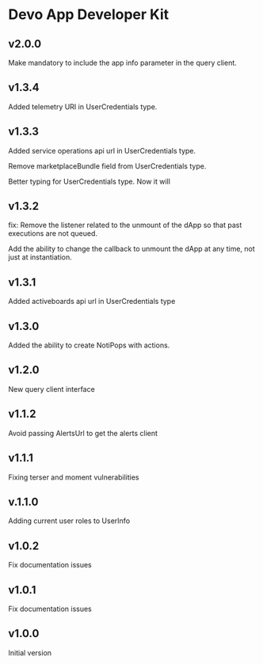 # Devo App Developer Kit

## v2.0.0

Make mandatory to include the app info parameter in the query client.

## v1.3.4

Added telemetry URI in UserCredentials type.

## v1.3.3

Added service operations api url in UserCredentials type.

Remove marketplaceBundle field from UserCredentials type.

Better typing for UserCredentials type. Now it will

## v1.3.2

fix: Remove the listener related to the unmount of the dApp so that past executions are not queued.

Add the ability to change the callback to unmount the dApp at any time, not just at instantiation.

## v1.3.1

Added activeboards api url in UserCredentials type

## v1.3.0

Added the ability to create NotiPops with actions.

## v1.2.0

New query client interface

## v1.1.2

Avoid passing AlertsUrl to get the alerts client

## v1.1.1

Fixing terser and moment vulnerabilities

## v.1.1.0

Adding current user roles to UserInfo

## v1.0.2

Fix documentation issues

## v1.0.1

Fix documentation issues

## v1.0.0

Initial version
